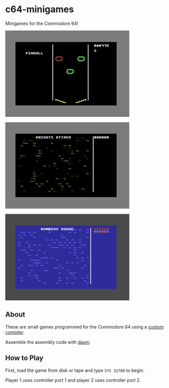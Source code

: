 # c64-minigames
Minigames for the Commodore 64!

![Pinball Gameplay](https://github.com/ZeroPlayerRodent/c64-minigames/blob/main/img/pinball2.gif)

![Knights Attack Gameplay](https://github.com/ZeroPlayerRodent/c64-minigames/blob/main/img/knight.gif)

![Bombers Dodge Gameplay](https://github.com/ZeroPlayerRodent/c64-minigames/blob/main/img/bombers.gif)

## About

These are small games programmed for the Commodore 64 using a [custom compiler](https://github.com/ZeroPlayerRodent/Duck-and-Cover-64/tree/main/compiler).

Assemble the assembly code with [dasm](https://dasm-assembler.github.io/).

## How to Play

First, load the game from disk or tape and type `SYS 32768` to begin.

Player 1 uses controller port 1 and player 2 uses controller port 2.
